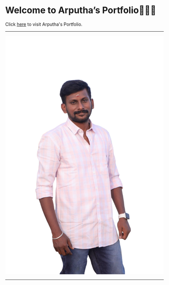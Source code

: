 # Welcome to Arputha’s Portfolio🥳🥳🥳

Click [here](https://arputhavarnam.github.io/arputhas_portfolio/home) to visit Arputha's Portfolio.

---

[![Arputha's Pic](https://raw.githubusercontent.com/arputhavarnam/arputhas_portfolio/main/images/arputhavarnam.png)](https://arputhavarnam.github.io/arputhas_portfolio/home)

---